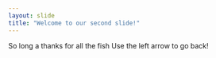 ```yaml
---
layout: slide
title: "Welcome to our second slide!"
---
```

So long a thanks for all the fish
Use the left arrow to go back!